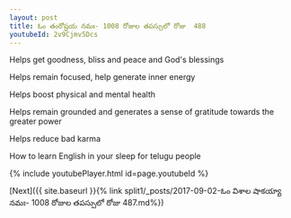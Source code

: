 ```yaml
---
layout: post
title: ఓం తంరోష్టయ నమః- 1008 రోజుల తపస్సులో రోజు  488
youtubeId: 2v9Cjmv5Dcs
---
```

 
 
Helps get goodness, bliss and peace and God's blessings
 
Helps remain focused, help generate inner energy 
 
Helps boost physical and mental health 
 
Helps remain grounded and generates a sense of gratitude towards the greater power 
 
Helps reduce bad karma
 
How to learn English in your sleep for telugu people
 
 
 
 


{% include youtubePlayer.html id=page.youtubeId %}
 
[Next]({{ site.baseurl }}{% link split1/_posts/2017-09-02-ఓం విశాల షాకయ్యా నమః- 1008 రోజుల తపస్సులో రోజు  487.md%})
 
